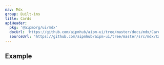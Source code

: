 ```yaml
---
nav: Mdx
group: Built-ins
title: Cards
apiHeader:
  pkg: '@aipmorg/ui/mdx'
  docUrl: 'https://github.com/aipmhub/aipm-ui/tree/master/docs/mdx/Cards/index.md'
  sourceUrl: 'https://github.com/aipmhub/aipm-ui/tree/master/src/mdx/Cards/index.tsx'
---
```


## Example

<code src="./demos/index.tsx" ></code>
